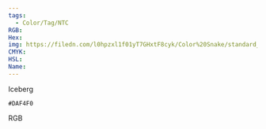 ```yaml
---
tags:
  - Color/Tag/NTC
RGB:
Hex:
img: https://filedn.com/l0hpzxl1f01yT7GHxtF8cyk/Color%20Snake/standard_csv_to_svg//DAF4F0.svg
CMYK:
HSL:
Name:
---
```

Iceberg
```palette
#DAF4F0
```
RGB
